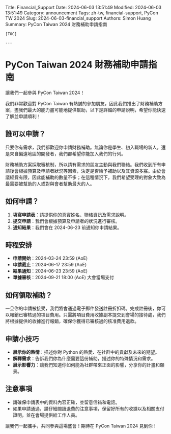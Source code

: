 Title: Financial_Support
    Date: 2024-06-03 13:51:49
    Modified: 2024-06-03 13:51:49
    Category: announcement
    Tags: zh-tw, financial-support, PyCon TW 2024
    Slug: 2024-06-03-financial_support
    Authors: Simon Huang
    Summary: PyCon Taiwan 2024 財務補助申請指南

    [TOC]

    ---

# PyCon Taiwan 2024 財務補助申請指南

讓我們一起參與 PyCon Taiwan 2024！

我們非常歡迎對 PyCon Taiwan 有熱誠的參加朋友，因此我們推出了財務補助方案，盡我們最大的能力盡可能地提供幫助，以下是詳細的申請說明，希望你能快速了解並申請順利！

## 誰可以申請？

只要你有需求，我們都歡迎你申請財務補助。無論你是學生、初入職場的新人，還是來自偏遠地區的開發者，我們都希望你能加入我們的行列。

財務補助方案採取審核制，所以請有需求的朋友主動與我們聯絡。我們收到所有申請後會根據預算及申請者狀況等因素，決定是否給予補助以及其資源多寡。由於會議經費有限，因此能補助的數量不多；在這種情況下，我們希望受理的對象大致為最需要被幫助的人或對與會者幫助最大的人。

## 如何申請？

1. **填寫申請表**：請提供你的真實姓名、聯絡資訊及需求說明。
2. **提交申請**：我們會根據預算及申請者的狀況進行審核。
3. **通知結果**：我們會在 2024-06-23 前通知你申請結果。

## 時程安排

- **申請開始**：2024-03-24 23:59 (AoE)
- **申請截止**：2024-06-17 23:59 (AoE)
- **結果通知**：2024-06-23 23:59 (AoE)
- **單據審核**：2024-09-21 18:00 (AoE) 大會當場支付

## 如何領取補助？

一旦你的申請被接受，我們將會通過電子郵件發送註冊折扣碼。完成註冊後，你可以報銷已審核過的項目費用。只需將項目費用收據副本提交到會場的接待處，我們將根據提供的收據進行報銷，確保你獲得已審核過的核准費用退款。

## 申請小技巧

- **展示你的熱情**：描述你對 Python 的熱愛、在社群中的貢獻及未來的期望。
- **解釋需求**：告訴我們你為什麼需要這份補助，描述你的特殊情況和需求。
- **展示影響力**：讓我們知道你如何能為社群帶來正面的影響，分享你的計畫和願景。

## 注意事項

- 請確保申請表中的資料內容正確，並留意信箱和電話。
- 如果申請通過，請仔細閱讀退費的注意事項，保留好所有的收據以及相關支付證明，並在會場提供給工作人員。

讓我們一起攜手，共同參與這場盛會！期待在 PyCon Taiwan 2024 見到你！
